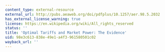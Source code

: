 ```yaml
---
content_type: external-resource
external_url: http://pubs.aeaweb.org/doi/pdfplus/10.1257/aer.98.5.2032
has_external_license_warning: true
license: https://en.wikipedia.org/wiki/All_rights_reserved
status: ''
title: 'Optimal Tariffs and Market Power: The Evidence'
uid: 98e3c613-838e-49e1-a4f3-961580501c02
wayback_url: ''
---
```

